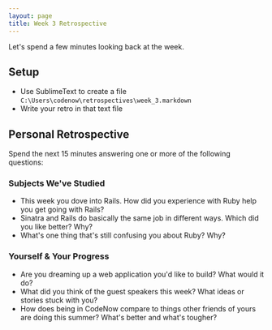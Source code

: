 ```yaml
---
layout: page
title: Week 3 Retrospective
---
```


Let's spend a few minutes looking back at the week.

## Setup

* Use SublimeText to create a file `C:\Users\codenow\retrospectives\week_3.markdown`
* Write your retro in that text file

## Personal Retrospective

Spend the next 15 minutes answering one or more of the following questions:

### Subjects We've Studied

* This week you dove into Rails. How did you experience with Ruby help you get going with Rails?
* Sinatra and Rails do basically the same job in different ways. Which did you like better? Why?
* What's one thing that's still confusing you about Ruby? Why?

### Yourself & Your Progress

* Are you dreaming up a web application you'd like to build? What would it do?
* What did you think of the guest speakers this week? What ideas or stories stuck with you?
* How does being in CodeNow compare to things other friends of yours are doing this summer? What's better and what's tougher?
